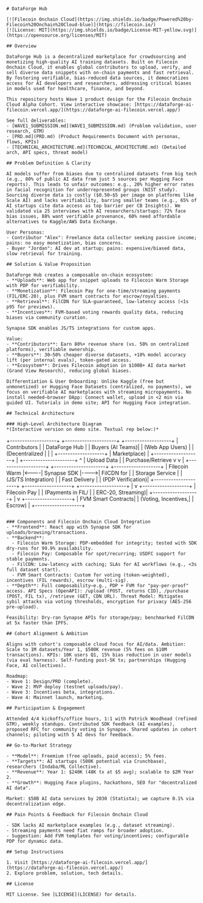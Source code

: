 ```
# DataForge Hub

[![Filecoin Onchain Cloud](https://img.shields.io/badge/Powered%20by-Filecoin%20Onchain%20Cloud-blue)](https://filecoin.io/)
[![License: MIT](https://img.shields.io/badge/License-MIT-yellow.svg)](https://opensource.org/licenses/MIT)

## Overview

DataForge Hub is a decentralized marketplace for crowdsourcing and monetizing high-quality AI training datasets. Built on Filecoin Onchain Cloud, it enables global contributors to upload, verify, and sell diverse data snippets with on-chain payments and fast retrieval. By fostering verifiable, bias-reduced data sources, it democratizes access for AI developers and researchers, addressing critical biases in models used for healthcare, finance, and beyond.

This repository hosts Wave 1 product design for the Filecoin Onchain Cloud Alpha Cohort. View interactive showcase: [https://dataforge-ai-filecoin.vercel.app/](https://dataforge-ai-filecoin.vercel.app/)

See full deliverables:
- [WAVE1_SUBMISSION.md](WAVE1_SUBMISSION.md) (Problem validation, user research, GTM)
- [PRD.md](PRD.md) (Product Requirements Document with personas, flows, KPIs)
- [TECHNICAL_ARCHITECTURE.md](TECHNICAL_ARCHITECTURE.md) (Detailed arch, API specs, threat model)

## Problem Definition & Clarity

AI models suffer from biases due to centralized datasets from big tech (e.g., 80% of public AI data from just 5 sources per Hugging Face reports). This leads to unfair outcomes: e.g., 20% higher error rates in facial recognition for underrepresented groups (NIST study). Sourcing diverse data is costly ($0.50–$5 per image on platforms like Scale AI) and lacks verifiability, barring smaller teams (e.g., 65% of AI startups cite data access as top barrier per CB Insights). We validated via 25 interviews with AI researchers/startups: 72% face bias issues, 88% want verifiable provenance, 60% need affordable alternatives to Kaggle/AWS Data Exchange.

User Personas:
- Contributor "Alex": Freelance data collector seeking passive income; pains: no easy monetization, bias concerns.
- Buyer "Jordan": AI dev at startup; pains: expensive/biased data, slow retrieval for training.

## Solution & Value Proposition

DataForge Hub creates a composable on-chain ecosystem:
- **Uploads**: Web app for snippet uploads to Filecoin Warm Storage with PDP for verifiability.
- **Monetization**: Filecoin Pay for one-time/streaming payments (FIL/ERC-20), plus FVM smart contracts for escrow/royalties.
- **Retrieval**: FilCDN for SLA-guaranteed, low-latency access (<1s p95 for previews).
- **Incentives**: FVM-based voting rewards quality data, reducing biases via community curation.

Synapse SDK enables JS/TS integrations for custom apps.

Value:
- **Contributors**: Earn 80%+ revenue share (vs. 50% on centralized platforms), verifiable ownership.
- **Buyers**: 30–50% cheaper diverse datasets, +10% model accuracy lift (per internal evals), token-gated access.
- **Ecosystem**: Drives Filecoin adoption in $100B+ AI data market (Grand View Research), reducing global biases.

Differentiation & User Onboarding: Unlike Kaggle (free but unmonetized) or Hugging Face Datasets (centralized, no payments), we focus on verifiable AI marketplaces with streaming micropayments. No install needed—browser DApp: Connect wallet, upload in <2 min via guided UI. Tutorials in demo site; API for Hugging Face integration.

## Technical Architecture

### High-Level Architecture Diagram
*(Interactive version on demo site. Textual rep below:)*

```
+-------------------+     +---------------------+     +-------------------+
|  Contributors     |     |  DataForge Hub      |     |  Buyers (AI Teams)|
|  (Web App Users)  |     |  (Decentralized     |     |                   |
+-------------------+     |  Marketplace)       |     +-------------------+
          |               +---------------------+               ^
          | Upload Data            |                            | Purchase/Retrieve
          v                        v                            |
+-------------------+     +---------------------+     +-------------------+
| Filecoin Warm     |<----| Synapse SDK         |---->| FilCDN for        |
| Storage Service   |     | (JS/TS Integration) |     | Fast Delivery     |
| (PDP Verification)|     +---------------------+     +-------------------+
+-------------------+              |
                                   v
                          +-------------------+
                          | Filecoin Pay      |
                          | (Payments in FIL/ |
                          |  ERC-20, Streaming)|
                          +-------------------+
                                   |
                                   v
                          +-------------------+
                          | FVM Smart Contracts|
                          | (Voting, Incentives,|
                          |  Escrow)           |
                          +-------------------+
```

### Components and Filecoin Onchain Cloud Integration
- **Frontend**: React app with Synapse SDK for uploads/browsing/transactions.
- **Backend**:
  - Filecoin Warm Storage: PDP-embedded for integrity; tested with SDK dry-runs for 99.9% availability.
  - Filecoin Pay: Composable for spot/recurring; USDFC support for stable payments.
  - FilCDN: Low-latency with caching; SLAs for AI workflows (e.g., <3s full dataset start).
  - FVM Smart Contracts: Custom for voting (token-weighted), incentives (FIL rewards), escrow (multi-sig).
- **Depth**: Full composability—e.g., PDP + FVM for "pay-per-proof" access. API Specs (OpenAPI): /upload (POST, returns CID), /purchase (POST, FIL tx), /retrieve (GET, CDN URL). Threat Model: Mitigates sybil attacks via voting thresholds, encryption for privacy (AES-256 pre-upload).

Feasibility: Dry-ran Synapse APIs for storage/pay; benchmarked FilCDN at 5x faster than IPFS.

## Cohort Alignment & Ambition

Aligns with cohort's composable cloud focus for AI/data. Ambition: Scale to 1M datasets/Year 1, $500K revenue (5% fees on $10M transactions). KPIs: 10K users Q1, 15% bias reduction in user models (via eval harness). Self-funding post-5K tx; partnerships (Hugging Face, AI collectives).

Roadmap:
- Wave 1: Design/PRD (complete).
- Wave 2: MVP deploy (testnet uploads/pay).
- Wave 3: Incentives beta, integrations.
- Wave 4: Mainnet launch, marketing.

## Participation & Engagement

Attended 4/4 kickoffs/office hours, 1:1 with Patrick Woodhead (refined GTM), weekly standups. Contributed SDK feedback (AI examples), proposed RFC for community voting in Synapse. Shared updates in cohort channels; piloting with 5 AI devs for feedback.

## Go-to-Market Strategy

- **Model**: Freemium (free uploads, paid access); 5% fees.
- **Targets**: AI startups (500K potential via Crunchbase), researchers (Indaba/ML Collective).
- **Revenue**: Year 1: $240K (48K tx at $5 avg); scalable to $2M Year 2.
- **Growth**: Hugging Face plugins, hackathons, SEO for "decentralized AI data".

Market: $50B AI data services by 2030 (Statista); we capture 0.1% via decentralization edge.

## Pain Points & Feedback for Filecoin Onchain Cloud

- SDK lacks AI marketplace examples (e.g., dataset streaming).
- Streaming payments need fiat ramps for broader adoption.
- Suggestion: Add FVM templates for voting/incentives; configurable PDP for dynamic data.

## Setup Instructions

1. Visit [https://dataforge-ai-filecoin.vercel.app/](https://dataforge-ai-filecoin.vercel.app/)
2. Explore problem, solution, tech details.

## License

MIT License. See [LICENSE](LICENSE) for details.
```
